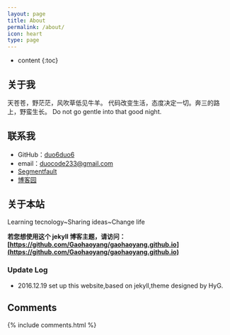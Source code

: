 ```yaml
---
layout: page
title: About
permalink: /about/
icon: heart
type: page
---
```


* content
{:toc}

## 关于我

天苍苍，野茫茫，风吹草低见牛羊。
代码改变生活，态度决定一切。奔三的路上，野蛮生长。
Do not go gentle into that good night.

## 联系我

* GitHub：[duo6duo6](https://github.com/duo6duo6)
* email：duocode233@gmail.com
* [Segmentfault](https://segmentfault.com/u/duo6duo6)
* [博客园](http://www.cnblogs.com/duo6duo6)

## 关于本站

Learning tecnology~Sharing ideas~Change life

**若您想使用这个 jekyll 博客主题，请访问：[https://github.com/Gaohaoyang/gaohaoyang.github.io](https://github.com/Gaohaoyang/gaohaoyang.github.io)**

### Update Log

* 2016.12.19 set up this website,based on jekyll,theme designed by HyG.

## Comments

{% include comments.html %}
